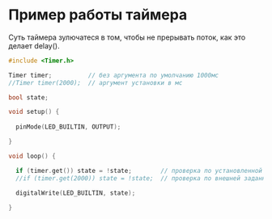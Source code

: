 # Пример работы таймера

Суть таймера зулючатеся в том, чтобы не прерывать поток, как это делает delay().

```c++
#include <Timer.h>

Timer timer;          // без аргумента по умолчанию 1000мс
//Timer timer(2000);  // аргумент установки в мс

bool state;

void setup() {
  
  pinMode(LED_BUILTIN, OUTPUT);

}

void loop() {

  if (timer.get()) state = !state;        // проверка по установленной внутри задержке
  //if (timer.get(2000)) state = !state;  // проверка по внешней заданной задержке
  
  digitalWrite(LED_BUILTIN, state);

}
```
